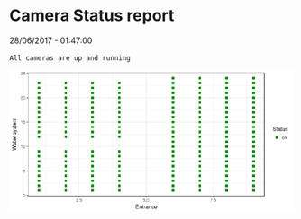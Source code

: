 Camera Status report
================
28/06/2017 - 01:47:00

    All cameras are up and running

![](camreport_files/figure-markdown_github/unnamed-chunk-2-1.png)
